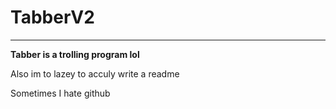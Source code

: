 ﻿# TabberV2

****
**Tabber is a trolling program lol**

Also im to lazey to acculy write a readme

Sometimes I hate github
